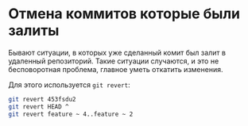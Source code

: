 # Отмена коммитов которые были залиты

Бывают ситуации, в которых уже сделанный комит был залит в удаленный репозиторий. Такие ситуации случаются, и это не бесповоротная проблема, главное уметь откатить изменения.

Для этого используется `git revert`:

```bash
git revert 453fsdu2
git revert HEAD ^
git revert feature ~ 4..feature ~ 2
```
